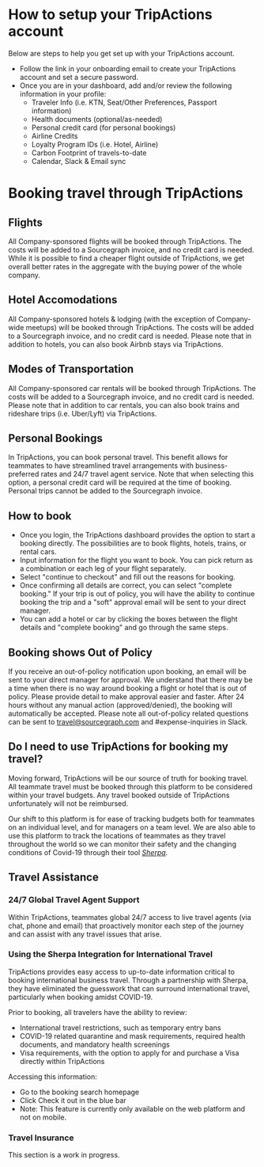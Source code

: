 # How to setup your TripActions account

Below are steps to help you get set up with your TripActions account.

- Follow the link in your onboarding email to create your TripActions account and set a secure password.
- Once you are in your dashboard, add and/or review the following information in your profile:
  - Traveler Info (i.e. KTN, Seat/Other Preferences, Passport information)
  - Health documents (optional/as-needed)
  - Personal credit card (for personal bookings)
  - Airline Credits
  - Loyalty Program IDs (i.e. Hotel, Airline)
  - Carbon Footprint of travels-to-date
  - Calendar, Slack & Email sync

# Booking travel through TripActions

## Flights

All Company-sponsored flights will be booked through TripActions. The costs will be added to a Sourcegraph invoice, and no credit card is needed. While it is possible to find a cheaper flight outside of TripActions, we get overall better rates in the aggregate with the buying power of the whole company.

## Hotel Accomodations

All Company-sponsored hotels & lodging (with the exception of Company-wide meetups) will be booked through TripActions. The costs will be added to a Sourcegraph invoice, and no credit card is needed. Please note that in addition to hotels, you can also book Airbnb stays via TripActions.

## Modes of Transportation

All Company-sponsored car rentals will be booked through TripActions. The costs will be added to a Sourcegraph invoice, and no credit card is needed. Please note that in addition to car rentals, you can also book trains and rideshare trips (i.e. Uber/Lyft) via TripActions.

## Personal Bookings

In TripActions, you can book personal travel. This benefit allows for teammates to have streamlined travel arrangements with business-preferred rates and 24/7 travel agent service. Note that when selecting this option, a personal credit card will be required at the time of booking. Personal trips cannot be added to the Sourcegraph invoice.

## How to book

- Once you login, the TripActions dashboard provides the option to start a booking directly. The possibilities are to book flights, hotels, trains, or rental cars.
- Input information for the flight you want to book. You can pick return as a combination or each leg of your flight separately.
- Select "continue to checkout" and fill out the reasons for booking.
- Once confirming all details are correct, you can select "complete booking." If your trip is out of policy, you will have the ability to continue booking the trip and a "soft" approval email will be sent to your direct manager.
- You can add a hotel or car by clicking the boxes between the flight details and "complete booking" and go through the same steps.

## Booking shows Out of Policy

If you receive an out-of-policy notification upon booking, an email will be sent to your direct manager for approval.
We understand that there may be a time when there is no way around booking a flight or hotel that is out of policy. Please provide detail to make approval easier and faster.
After 24 hours without any manual action (approved/denied), the booking will automatically be accepted.
Please note all out-of-policy related questions can be sent to travel@sourcegraph.com and #expense-inquiries in Slack.

## Do I need to use TripActions for booking my travel?

Moving forward, TripActions will be our source of truth for booking travel. All teammate travel must be booked through this platform to be considered within your travel budgets. Any travel booked outside of TripActions unfortunately will not be reimbursed. 

Our shift to this platform is for ease of tracking budgets both for teammates on an individual level, and for managers on a team level. We are also able to use this platform to track the locations of teammates as they travel throughout the world so we can monitor their safety and the changing conditions of Covid-19 through their tool [_Sherpa_](https://tripactions.com/blog/tripactions-introduces-sherpa-integration-for-safer-travels).


## Travel Assistance

### 24/7 Global Travel Agent Support

Within TripActions, teammates global 24/7 access to live travel agents (via chat, phone and email) that proactively monitor each step of the journey and can assist with any travel issues that arise.

### Using the Sherpa Integration for International Travel

TripActions provides easy access to up-to-date information critical to booking international business travel. Through a partnership with Sherpa, they have eliminated the guesswork that can surround international travel, particularly when booking amidst COVID-19.

Prior to booking, all travelers have the ability to review:

- International travel restrictions, such as temporary entry bans
- COVID-19 related quarantine and mask requirements, required health documents, and mandatory health screenings
- Visa requirements, with the option to apply for and purchase a Visa directly within TripActions

Accessing this information:

- Go to the booking search homepage
- Click Check it out in the blue bar
- Note: This feature is currently only available on the web platform and not on mobile.

### Travel Insurance

This section is a work in progress.
